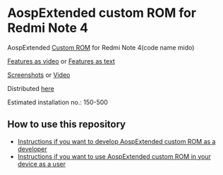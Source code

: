 AospExtended custom ROM for Redmi Note 4
==============================




AospExtended [Custom ROM](https://beebom.com/best-custom-roms-android-phones/) for Redmi Note 4(code name mido)

[Features as video](https://www.youtube.com/watch?v=KuQ9jIVmOXY) or [Features as text](https://forum.xda-developers.com/t/rom-11-0-aospextended-rom-v8-0-unofficial-surya.4202905/)

[Screenshots](https://t.me/Apon77Mido/5270) or [Video](https://www.youtube.com/watch?v=KuQ9jIVmOXY)

Distributed [here](https://t.me/rn4downloads/4885)

Estimated installation no.: 150-500

How to use this repository
-------------------

* [Instructions if you want to develop AospExtended custom ROM as a developer](https://github.com/Apon77/mido-AospExtended-Apon77/blob/main/Instructions%20for%20developers.md)
* [Instructions if you want to use AospExtended custom ROM in your device as a user](https://github.com/Apon77/mido-AospExtended-Apon77/blob/main/Instructions%20for%20users.md)
